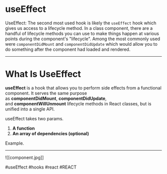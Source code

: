 # useEffect
UseEffect: The second most used hook is likely the `useEffect` hook which gives us access to a lifecycle method. In a class component, there are a handful of lifecycle methods you can use to make things happen at various points during the component's "lifecycle". Among the most commonly used were `componentDidMount` and `componentDidUpdate` which would allow you to do something after the component had loaded and rendered.
***
# What Is UseEffect

**useEffect** is a hook that allows you to perform side effects from a functional component. It serves the same purpose as **componentDidMount**, **componentDidUpdate**, and **componentWillUnmount** lifecycle methods in React classes, but is unified into a single API.

useEffect takes two params.

1.  **A function**
2.  **An array of dependencies (optional)**

Example.
***
![[component.jpg]]

#useEffect
#hooks #react #REACT 